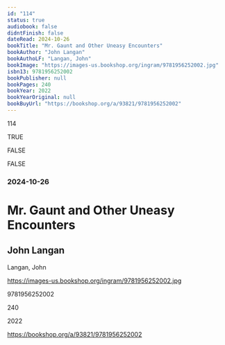 ```yaml
---
id: "114"
status: true
audiobook: false
didntFinish: false
dateRead: 2024-10-26
bookTitle: "Mr. Gaunt and Other Uneasy Encounters"
bookAuthor: "John Langan"
bookAuthoLF: "Langan, John"
bookImage: "https://images-us.bookshop.org/ingram/9781956252002.jpg"
isbn13: 9781956252002
bookPublisher: null
bookPages: 240
bookYear: 2022
bookYearOriginal: null
bookBuyUrl: "https://bookshop.org/a/93821/9781956252002"
---
```

114

TRUE

FALSE

FALSE

### 2024-10-26

# Mr. Gaunt and Other Uneasy Encounters

## John Langan

Langan, John

https://images-us.bookshop.org/ingram/9781956252002.jpg

9781956252002

240

2022

https://bookshop.org/a/93821/9781956252002
